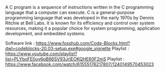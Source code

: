 A C program is a sequence of instructions written in the C programming language that a computer can execute. C is a general-purpose programming language that was developed in the early 1970s by Dennis Ritchie at Bell Labs. It is known for its efficiency and control over system resources, making it a popular choice for system programming, application development, and embedded systems.


Software link : https://www.fosshub.com/Code-Blocks.html?dwl=codeblocks-20.03-setup.exe#google_vignette
Playlist : https://www.youtube.com/playlist?list=PLYboFE0uy6pB66SV93JrIEOKQHE60F2mS
Playlist : https://www.facebook.com/watch/61555176217807/1240149570453023
